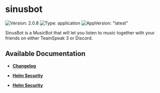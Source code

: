 # sinusbot

![Version: 2.0.8](https://img.shields.io/badge/Version-2.0.8-informational?style=flat-square) ![Type: application](https://img.shields.io/badge/Type-application-informational?style=flat-square) ![AppVersion: "latest"](https://img.shields.io/badge/AppVersion-"latest"-informational?style=flat-square)

SinusBot is a MusicBot that will let you listen to music together with your friends on either TeamSpeak 3 or Discord.

## Available Documentation

- [**Changelog**](CHANGELOG)

- [**Helm Security**](container-security)

- [**Helm Security**](helm-security)

